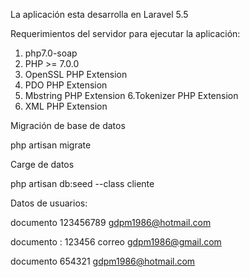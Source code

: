 La aplicación esta desarrolla en Laravel 5.5

Requerimientos del servidor para ejecutar la aplicación:

1. php7.0-soap
2. PHP >= 7.0.0
3. OpenSSL PHP Extension
4. PDO PHP Extension
5. Mbstring PHP Extension
6.Tokenizer PHP Extension
7. XML PHP Extension

Migración de base de datos

php artisan migrate

Carge de datos

php artisan db:seed --class cliente

Datos de usuarios:

documento 123456789
gdpm1986@hotmail.com

documento : 123456
correo gdpm1986@gmail.com

documento 654321
gdpm1986@hotmail.com

